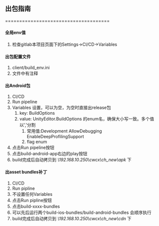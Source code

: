 ## 出包指南
=====================================
#### 全局env值
1. 检查gitlab本项目页面下的Settings->CI/CD->Variables
#### 出包配置文件
1. client/build_env.ini
2. 文件中有注释

#### 出Android包
1. CI/CD
2. Run pipeline
3. Variables 设置，可以为空，为空时直接出release包
   1. key: BuildOptions
   2. value: UnityEditor.BuildOptions 的enum名，确保大小写一致。多个值以','分割
      1. 常用值:Development AllowDebugging EnableDeepProfilingSupport
      2. flag enum
4. 点击Run pipeline按钮
5. 点击build-android-app右边的play按钮
6. build完成后自动拷贝到 *\\192.168.10.250\cwcx\ch_new\apk* 下

#### 出asset bundles补丁
1. CI/CD
2. Run pipline
3. 不设置任何Variables
4. 点击Run pipline按钮
5. 点击build-xxxx-bundles
6. 可以先后运行两个build-ios-bundles/build-android-bundles 会顺序执行
7. build完成后自动拷贝到 *\\192.168.10.250\cwcx\ch_new\cdn* 下